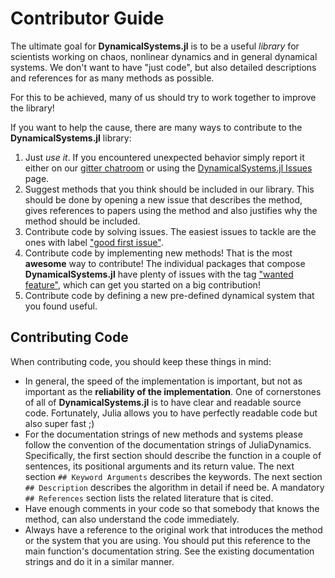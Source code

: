 # Contributor Guide

The ultimate goal for **DynamicalSystems.jl** is
to be a useful *library* for scientists working on chaos, nonlinear dynamics and
in general dynamical systems. We don't want to have "just code", but also detailed descriptions and references for as many methods as possible.

For this to be achieved, many of us should try to
work together to improve the library!

If you want to help the cause, there are many ways to contribute to the **DynamicalSystems.jl** library:

1. Just *use it*. If you encountered unexpected behavior simply report it either on
   our [gitter chatroom](https://gitter.im/JuliaDynamics/Lobby) or using the
   [DynamicalSystems.jl Issues](https://github.com/JuliaDynamics/DynamicalSystems.jl/issues) page.
2. Suggest methods that you think should be included in our library. This should be
   done by opening a new issue that describes the method, gives references to papers
   using the method and also justifies why the method should be included.
3. Contribute code by solving issues. The easiest issues to tackle are the ones with label ["good first issue"](https://github.com/issues?utf8=%E2%9C%93&q=is%3Aopen+is%3Aissue+repo%3AJuliaDynamics%2FChaosTools.jl+repo%3AJuliaDynamics%2FDynamicalSystemsBase.jl+repo%3AJuliaDynamics%2FDynamicalSystems.jl+repo%3AJuliaDynamics%2FTimeseriesPrediction.jl+label%3A%22good+first+issue%22+).
4. Contribute code by implementing new methods! That is the most **awesome** way to
   contribute! The individual packages that compose **DynamicalSystems.jl** have plenty of issues with the tag ["wanted feature"](https://github.com/issues?utf8=%E2%9C%93&q=is%3Aopen+is%3Aissue+repo%3AJuliaDynamics%2FChaosTools.jl+repo%3AJuliaDynamics%2FDynamicalSystemsBase.jl+repo%3AJuliaDynamics%2FDynamicalSystems.jl+repo%3AJuliaDynamics%2FTimeseriesPrediction.jl+label%3A%22wanted+feature%22+), which can get you started on a big contribution!
5. Contribute code by defining a new pre-defined dynamical system that you found useful.

## Contributing Code
When contributing code, you should keep these things in mind:

* In general, the
  speed of the implementation is important, but not as important as the
  **reliability of the implementation**. One of cornerstones of all of
  **DynamicalSystems.jl** is to have clear and readable source code. Fortunately,
  Julia allows you to have perfectly readable code but also super fast ;)
* For the documentation strings of new methods and systems please follow the convention of the documentation strings of JuliaDynamics. Specifically, the first section should describe the function in a couple of sentences, its positional arguments and its return value. The next section `## Keyword Arguments` describes the keywords. The next section `## Description` describes the algorithm in detail if need be. A mandatory `## References` section lists the related literature that is cited.
* Have enough comments in your code so that somebody that knows the method,
  can also understand the code immediately.
* Always have a reference to the original work that introduces the method
  or the system that you are using. You should put this reference
  to the main function's documentation string.
  See the existing documentation strings and do
  it in a similar manner.
